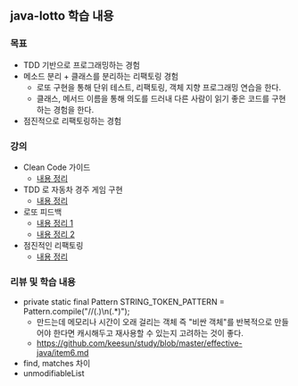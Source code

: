 ## java-lotto 학습 내용

### 목표
- TDD 기반으로 프로그래밍하는 경험
- 메소드 분리 + 클래스를 분리하는 리팩토링 경험
  - 로또 구현을 통해 단위 테스트, 리팩토링, 객체 지향 프로그래밍 연습을 한다.
  - 클래스, 메서드 이름을 통해 의도를 드러내 다른 사람이 읽기 좋은 코드를 구현하는 경험을 한다.
- 점진적으로 리팩토링하는 경험 

### 강의
- Clean Code 가이드 
  - [내용 정리](./clean-code-guide.md)
- TDD 로 자동차 경주 게임 구현 
  - [내용 정리](./tdd-racingcar.md)
- 로또 피드백 
  - [내용 정리 1](./lotto-feedback-1.md)
  - [내용 정리 2](./lotto-feedback-2.md)
- 점진적인 리팩토링 
  - [내용 정리](/java-lotto/progressive-refactoring.md)

### 리뷰 및 학습 내용 
- private static final Pattern STRING_TOKEN_PATTERN = Pattern.compile("//(.)\\n(.*)");
  - 만드는데 메모리나 시간이 오래 걸리는 객체 즉 "비싼 객체"를 반복적으로 만들어야 한다면 캐시해두고 재사용할 수 있는지 고려하는 것이 좋다.
  - https://github.com/keesun/study/blob/master/effective-java/item6.md
- find, matches 차이
- unmodifiableList
